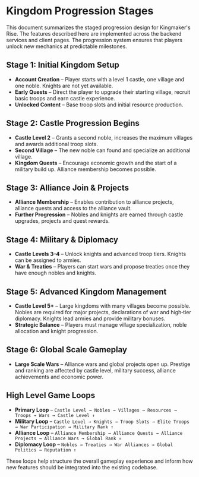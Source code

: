 # Kingdom Progression Stages

This document summarizes the staged progression design for Kingmaker's Rise. The features described here are implemented across the backend services and client pages. The progression system ensures that players unlock new mechanics at predictable milestones.

## Stage 1: Initial Kingdom Setup
- **Account Creation** – Player starts with a level 1 castle, one village and one noble. Knights are not yet available.
- **Early Quests** – Direct the player to upgrade their starting village, recruit basic troops and earn castle experience.
- **Unlocked Content** – Base troop slots and initial resource production.

## Stage 2: Castle Progression Begins
- **Castle Level 2** – Grants a second noble, increases the maximum villages and awards additional troop slots.
- **Second Village** – The new noble can found and specialize an additional village.
- **Kingdom Quests** – Encourage economic growth and the start of a military build up. Alliance membership becomes possible.

## Stage 3: Alliance Join & Projects
- **Alliance Membership** – Enables contribution to alliance projects, alliance quests and access to the alliance vault.
- **Further Progression** – Nobles and knights are earned through castle upgrades, projects and quest rewards.

## Stage 4: Military & Diplomacy
- **Castle Levels 3–4** – Unlock knights and advanced troop tiers. Knights can be assigned to armies.
- **War & Treaties** – Players can start wars and propose treaties once they have enough nobles and knights.

## Stage 5: Advanced Kingdom Management
- **Castle Level 5+** – Large kingdoms with many villages become possible. Nobles are required for major projects, declarations of war and high‑tier diplomacy. Knights lead armies and provide military bonuses.
- **Strategic Balance** – Players must manage village specialization, noble allocation and knight progression.

## Stage 6: Global Scale Gameplay
- **Large Scale Wars** – Alliance wars and global projects open up. Prestige and ranking are affected by castle level, military success, alliance achievements and economic power.

## High Level Game Loops
- **Primary Loop** – `Castle Level → Nobles → Villages → Resources → Troops → Wars → Castle Level ↑`
- **Military Loop** – `Castle Level → Knights → Troop Slots → Elite Troops → War Participation → Military Rank ↑`
- **Alliance Loop** – `Alliance Membership → Alliance Quests → Alliance Projects → Alliance Wars → Global Rank ↑`
- **Diplomacy Loop** – `Nobles → Treaties → War Alliances → Global Politics → Reputation ↑`

These loops help structure the overall gameplay experience and inform how new features should be integrated into the existing codebase.
